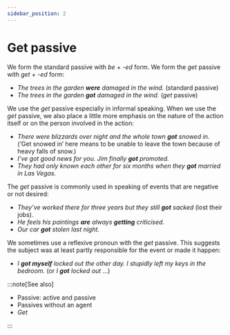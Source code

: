 ```yaml
---
sidebar_position: 2
---
```


# Get passive

We form the standard passive with *be* + *\-ed* form. We form the *get* passive with *get* + *\-ed* form:

- *The trees in the garden **were** damaged in the wind.* (standard passive)
- *The trees in the garden **got** damaged in the wind.* (*get* passive)

We use the *get* passive especially in informal speaking. When we use the *get* passive, we also place a little more emphasis on the nature of the action itself or on the person involved in the action:

- *There were blizzards over night and the whole town **got** snowed in.* (‘Get snowed in’ here means to be unable to leave the town because of heavy falls of snow.)
- *I’ve got good news for you. Jim finally **got** promoted.*
- *They had only known each other for six months when they **got** married in Las Vegas.*

The *get* passive is commonly used in speaking of events that are negative or not desired:

- *They’ve worked there for three years but they still **got** sacked* (lost their jobs).
- *He feels his paintings **are** always **getting** criticised.*
- *Our car **got** stolen last night.*

We sometimes use a reflexive pronoun with the *get* passive. This suggests the subject was at least partly responsible for the event or made it happen:

- *I **got myself** locked out the other day. I stupidly left my keys in the bedroom.* (or *I **got** locked out* …)

:::note[See also]

- Passive: active and passive
- Passives without an agent
- *Get*

:::
